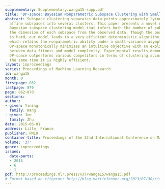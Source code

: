 ```yaml
---
supplementary: Supplementary:wanga15-supp.pdf
title: 'DP-space: Bayesian Nonparametric Subspace Clustering with Small-variance Asymptotics'
abstract: Subspace clustering separates data points approximately lying on union of
  affine subspaces into several clusters. This paper presents a novel nonparametric
  Bayesian subspace clustering model that infers both the number of subspaces and
  the dimension of each subspace from the observed data. Though the posterior inference
  is hard, our model leads to a very efficient deterministic algorithm, DP-space,
  which retains the nonparametric ability under a small-variance asymptotic analysis.
  DP-space monotonically minimizes an intuitive objective with an explicit tradeoff
  between data fitness and model complexity. Experimental results demonstrate that
  DP-space outperforms various competitors in terms of clustering accuracy and at
  the same time it is highly efficient.
layout: inproceedings
series: Proceedings of Machine Learning Research
id: wanga15
month: 0
firstpage: 862
lastpage: 870
page: 862-870
sections: 
author:
- given: Yining
  family: Wang
- given: Jun
  family: Zhu
date: 2015-06-01
address: Lille, France
publisher: PMLR
container-title: Proceedings of the 32nd International Conference on Machine Learning
volume: '37'
genre: inproceedings
issued:
  date-parts:
  - 2015
  - 6
  - 1
pdf: http://proceedings.mlr.press/v37/wanga15/wanga15.pdf
# Format based on citeproc: http://blog.martinfenner.org/2013/07/30/citeproc-yaml-for-bibliographies/
---
```

